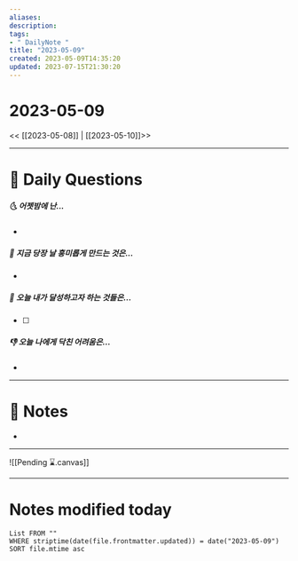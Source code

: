 ```yaml
---
aliases: 
description:
tags:
- " DailyNote "
title: "2023-05-09"
created: 2023-05-09T14:35:20
updated: 2023-07-15T21:30:20
---
```


# 2023-05-09

<< [[2023-05-08]] | [[2023-05-10]]>>

---

# 📅 Daily Questions

##### 🌜 어젯밤에 난...

- 

##### 🙌 지금 당장 날 흥미롭게 만드는 것은...

- 

##### 🚀 오늘 내가 달성하고자 하는 것들은...

- [ ] 

##### 👎 오늘 나에게 닥친 어려움은...

- 

---

# 📝 Notes

- 

___

![[Pending ⌛.canvas]]

---

# Notes modified today

```dataview
List FROM "" 
WHERE striptime(date(file.frontmatter.updated)) = date("2023-05-09") 
SORT file.mtime asc
```
